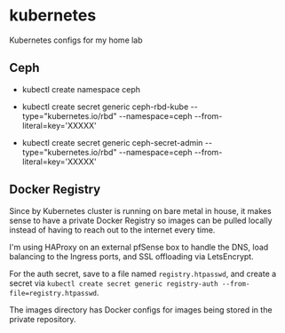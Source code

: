 # kubernetes
Kubernetes configs for my home lab

## Ceph
- kubectl create namespace ceph

- kubectl create secret generic ceph-rbd-kube --type="kubernetes.io/rbd" --namespace=ceph --from-literal=key='XXXXX'

- kubectl create secret generic ceph-secret-admin --type="kubernetes.io/rbd" --namespace=ceph --from-literal=key='XXXXX'

## Docker Registry

Since by Kubernetes cluster is running on bare metal in house, it makes sense to have a private Docker Registry so images can be pulled locally instead of having to reach out to the internet every time.

I'm using HAProxy on an external pfSense box to handle the DNS, load balancing to the Ingress ports, and SSL offloading via LetsEncrypt.

For the auth secret, save to a file named `registry.htpasswd`, and create a secret via `kubectl create secret generic registry-auth --from-file=registry.htpasswd`.

The images directory has Docker configs for images being stored in the private repository.
